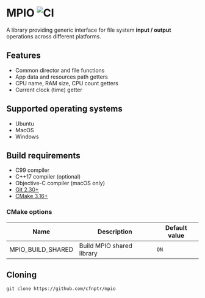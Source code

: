 # MPIO ![CI](https://github.com/cfnptr/mpio/actions/workflows/cmake.yml/badge.svg)

A library providing generic interface for file system **input / output** operations across different platforms.

## Features

* Common director and file functions
* App data and resources path getters
* CPU name, RAM size, CPU count getters
* Current clock (time) getter

## Supported operating systems

* Ubuntu
* MacOS
* Windows

## Build requirements

* C99 compiler
* C++17 compiler (optional)
* Objective-C compiler (macOS only)
* [Git 2.30+](https://git-scm.com/)
* [CMake 3.16+](https://cmake.org/)

### CMake options

| Name              | Description               | Default value |
|-------------------|---------------------------|---------------|
| MPIO_BUILD_SHARED | Build MPIO shared library | `ON`          |

## Cloning

```
git clone https://github.com/cfnptr/mpio
```